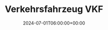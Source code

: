 ---
title: "Verkehrsfahrzeug VKF"
description: "Verkehrsfahrzeug VKF"
date: 2024-07-01T06:00:00+00:00
slug: "vkf"
image_cover: "assets/images/home-vehicle-3.jpg"
specification:
    vehicle_type: "Mercedes Benz 310"
    radio_name: "Uro VA"
    vintage: "?"
    construction: "Vogt"
    perfomance: "105 kW"
    transmission: "Automatik"
    crew: "1 Fahrer / 1 Beifahrer / 6 Personen in Kabine"
    total_weight: "3500 Kg"
    dimensions: "5.6 x 2.1 x 2.35 m"
    water_tank: "Keine"
    pump: "Keine"
draft: false
weight: 30
---